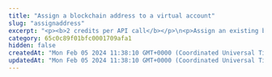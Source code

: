 ```yaml
---
title: "Assign a blockchain address to a virtual account"
slug: "assignaddress"
excerpt: "<p><b>2 credits per API call</b></p>\n<p>Assign an existing blockchain address to a virtual account. The blockchain address becomes a deposit address associated with this account.</br>Use this API when the <a href=\"https://apidoc.tatum.io/tag/Account#operation/createAccount\" target=\"_blank\">virtual account has no default extended public key</a> (<code>xpub</code>) and deposit addresses are handled manually.</p>\n<p>You can assign multiple blockchain addresses to one virtual account. When you have multiple blockchain addresses assigned to the same virtual account, you aggregate various blockchain transactions from different addresses under a single account.<br/>You can deposit funds from another blockchain address to a deposit address associated with the virtual account, and the funds will be credited to that virtual account.</p>\n<p><b>Scanning for incoming deposits</b><br/>\nBy default, deposit addresses are scanned for incoming deposits. Deposit addresses are automatically synchronized with the associated virtual account, and you can see incoming deposits on the virtual account.<br/>Scanning deposit addresses for incoming deposits consumes <b>20 credits per address per day</b>.</p>\n<p>If you want to be notified about certain events occurring on the deposit addresses, <a href=\"https://apidoc.tatum.io/tag/Notification-subscriptions#operation/createSubscription\" target=\"_blank\">subscribe for notifications</a>.</p>"
category: 65c0c89f01bfc0001709afa1
hidden: false
createdAt: "Mon Feb 05 2024 11:38:10 GMT+0000 (Coordinated Universal Time)"
updatedAt: "Mon Feb 05 2024 11:38:10 GMT+0000 (Coordinated Universal Time)"
---
```

